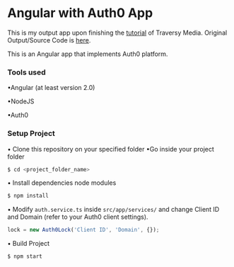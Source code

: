 # Angular with Auth0 App

This is my output app upon finishing the [tutorial](https://www.youtube.com/watch?v=i_dHFvi1BJc "Traversy Media Angular 2 and Auth0 Tutorial") of Traversy Media.
Original Output/Source Code is [here](https://github.com/bradtraversy/ngauth0).

This is an Angular app that implements Auth0 platform.

### Tools used
•Angular (at least version 2.0)

•NodeJS

•Auth0

### Setup Project
• Clone this repository on your specified folder
•Go inside your project folder
```sh
$ cd <project_folder_name>
```
• Install dependencies node modules
```sh
$ npm install
```
• Modify `auth.service.ts` inside `src/app/services/` and change Client ID and Domain (refer to your Auth0 client settings).
```Typescript
lock = new Auth0Lock('Client ID', 'Domain', {});
```
• Build Project
```sh
$ npm start
```

